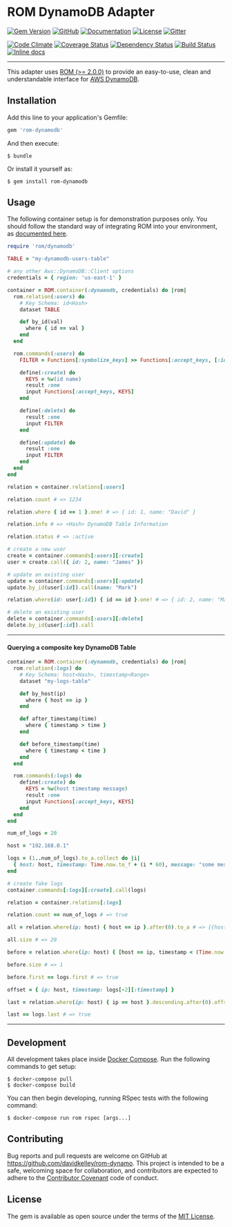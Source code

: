 # ROM DynamoDB Adapter
 [![Gem Version](https://badge.fury.io/rb/rom-dynamodb.svg)](https://badge.fury.io/rb/rom-dynamodb) [![GitHub](https://img.shields.io/badge/github-davidkelley%2From--dynamo-blue.svg)](https://github.com/davidkelley/rom-dynamodb) [![Documentation](http://img.shields.io/badge/docs-rdoc.info-blue.svg)](http://www.rubydoc.info/github/davidkelley/rom-dynamodb) [![License](http://img.shields.io/badge/license-MIT-yellowgreen.svg)](#license)  [![Gitter](http://img.shields.io/badge/gitter-rom--rb-red.svg)](https://gitter.im/rom-rb/chat)

 [![Code Climate](https://codeclimate.com/github/davidkelley/rom-dynamodb/badges/gpa.svg)](https://codeclimate.com/github/davidkelley/rom-dynamodb) [![Coverage Status](https://coveralls.io/repos/github/davidkelley/rom-dynamodb/badge.svg?branch=master)](https://coveralls.io/github/davidkelley/rom-dynamodb?branch=master) [![Dependency Status](https://gemnasium.com/badges/github.com/davidkelley/rom-dynamodb.svg)](https://gemnasium.com/github.com/davidkelley/rom-dynamodb)
 [![Build Status](https://travis-ci.org/davidkelley/rom-dynamodb.svg?branch=master)](https://travis-ci.org/davidkelley/rom-dynamodb) [![Inline docs](http://inch-ci.org/github/davidkelley/rom-dynamodb.svg?branch=master)](http://inch-ci.org/github/davidkelley/rom-dynamodb)

---

This adapter uses [ROM (>= 2.0.0)](http://rom-rb.org/) to provide an easy-to-use, clean and understandable interface for [AWS DynamoDB](https://aws.amazon.com/documentation/dynamodb/).

## Installation

Add this line to your application's Gemfile:

```ruby
gem 'rom-dynamodb'
```

And then execute:

    $ bundle

Or install it yourself as:

    $ gem install rom-dynamodb

## Usage

The following container setup is for demonstration purposes only. You should follow the standard way of integrating ROM into your environment, as [documented here](http://rom-rb.org/learn/advanced/flat-style-setup/).

```ruby
require 'rom/dynamodb'

TABLE = "my-dynamodb-users-table"

# any other Aws::DynamoDB::Client options
credentials = { region: 'us-east-1' }

container = ROM.container(:dynamodb, credentials) do |rom|
  rom.relation(:users) do
    # Key Schema: id<Hash>
    dataset TABLE

    def by_id(val)
      where { id == val }
    end
  end

  rom.commands(:users) do
    FILTER = Functions[:symbolize_keys] >> Functions[:accept_keys, [:id]]

    define(:create) do
      KEYS = %w(id name)
      result :one
      input Functions[:accept_keys, KEYS]
    end

    define(:delete) do
      result :one
      input FILTER
    end

    define(:update) do
      result :one
      input FILTER
    end
  end
end

relation = container.relations[:users]

relation.count # => 1234

relation.where { id == 1 }.one! # => { id: 1, name: "David" }

relation.info # => <Hash> DynamoDB Table Information

relation.status # => :active

# create a new user
create = container.commands[:users][:create]
user = create.call({ id: 2, name: "James" })

# update an existing user
update = container.commands[:users][:update]
update.by_id(user[:id]).call(name: "Mark")

relation.where(id: user[:id]) { id == id }.one! # => { id: 2, name: "Mark" }

# delete an existing user
delete = container.commands[:users][:delete]
delete.by_id(user[:id]).call
```
---

#### Querying a composite key DynamoDB Table

```ruby
container = ROM.container(:dynamodb, credentials) do |rom|
  rom.relation(:logs) do
    # Key Schema: host<Hash>, timestamp<Range>
    dataset "my-logs-table"

    def by_host(ip)
      where { host == ip }
    end

    def after_timestamp(time)
      where { timestamp > time }
    end

    def before_timestamp(time)
      where { timestamp < time }
    end
  end

  rom.commands(:logs) do
    define(:create) do
      KEYS = %w(host timestamp message)
      result :one
      input Functions[:accept_keys, KEYS]
    end
  end
end

num_of_logs = 20

host = "192.168.0.1"

logs = (1..num_of_logs).to_a.collect do |i|
  { host: host, timestamp: Time.now.to_f + (i * 60), message: "some message" }
end

# create fake logs
container.commands[:logs][:create].call(logs)

relation = container.relations[:logs]

relation.count == num_of_logs # => true

all = relation.where(ip: host) { host == ip }.after(0).to_a # => [{host: "192.168.0.1", ... }, ...]

all.size # => 20

before = relation.where(ip: host) { [host == ip, timestamp < (Time.now.to_f + 60 * 60)] }.limit(1).to_a

before.size # => 1

before.first == logs.first # => true

offset = { ip: host, timestamp: logs[-2][:timestamp] }

last = relation.where(ip: host) { ip == host }.descending.after(0).offset(offset).limit(1).one!

last == logs.last # => true
```
---

## Development

All development takes place inside [Docker Compose](). Run the following commands to get setup:

```
$ docker-compose pull
$ docker-compose build
```

You can then begin developing, running RSpec tests with the following command:

```
$ docker-compose run rom rspec [args...]
```

## Contributing

Bug reports and pull requests are welcome on GitHub at https://github.com/davidkelley/rom-dynamo. This project is intended to be a safe, welcoming space for collaboration, and contributors are expected to adhere to the [Contributor Covenant](http://contributor-covenant.org) code of conduct.

## License

The gem is available as open source under the terms of the [MIT License](http://opensource.org/licenses/MIT).
